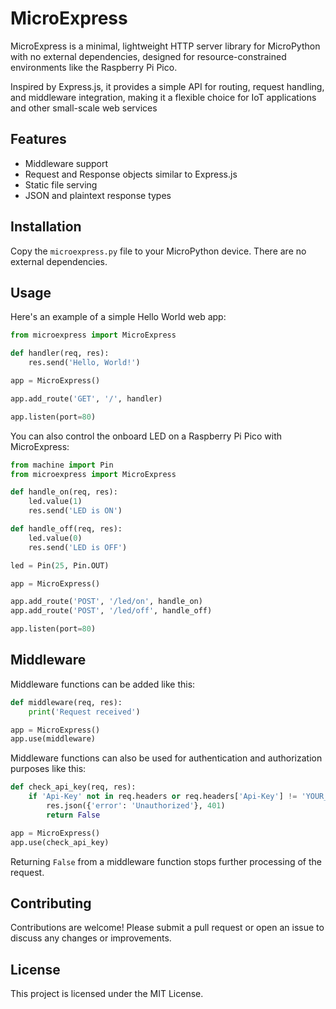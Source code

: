 # MicroExpress

MicroExpress is a minimal, lightweight HTTP server library for MicroPython with no external dependencies, designed for resource-constrained environments like the Raspberry Pi Pico. 

Inspired by Express.js, it provides a simple API for routing, request handling, and middleware integration, making it a flexible choice for IoT applications and other small-scale web services

## Features

- Middleware support
- Request and Response objects similar to Express.js
- Static file serving
- JSON and plaintext response types

## Installation

Copy the `microexpress.py` file to your MicroPython device. There are no external dependencies.

## Usage

Here's an example of a simple Hello World web app:

```python
from microexpress import MicroExpress

def handler(req, res):
    res.send('Hello, World!')

app = MicroExpress()

app.add_route('GET', '/', handler)

app.listen(port=80)
```

You can also control the onboard LED on a Raspberry Pi Pico with MicroExpress:

```python
from machine import Pin
from microexpress import MicroExpress

def handle_on(req, res):
    led.value(1)
    res.send('LED is ON')

def handle_off(req, res):
    led.value(0)
    res.send('LED is OFF')

led = Pin(25, Pin.OUT)

app = MicroExpress()

app.add_route('POST', '/led/on', handle_on)
app.add_route('POST', '/led/off', handle_off)

app.listen(port=80)
```

## Middleware

Middleware functions can be added like this:

```python
def middleware(req, res):
    print('Request received')

app = MicroExpress()
app.use(middleware)
```

Middleware functions can also be used for authentication and authorization purposes like this:

```python
def check_api_key(req, res):
    if 'Api-Key' not in req.headers or req.headers['Api-Key'] != 'YOUR_API_KEY':
        res.json({'error': 'Unauthorized'}, 401)
        return False

app = MicroExpress()
app.use(check_api_key)
```

Returning `False` from a middleware function stops further processing of the request.

## Contributing

Contributions are welcome! Please submit a pull request or open an issue to discuss any changes or improvements.

## License

This project is licensed under the MIT License.